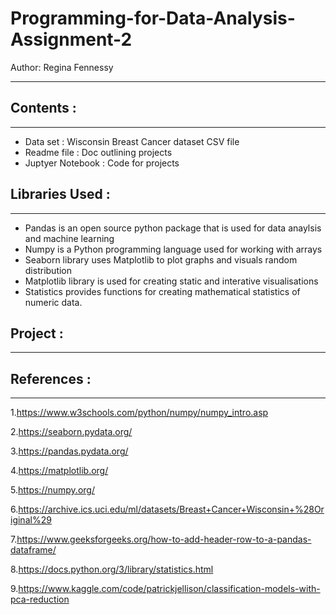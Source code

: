 # Programming-for-Data-Analysis-Assignment-2

Author: Regina Fennessy

-----------------------------------------------------------------------------------------------------------

## Contents :

-----------------------------------------------------------------------------------------------------------

- Data set : Wisconsin Breast Cancer dataset CSV file
- Readme file : Doc outlining projects
- Juptyer Notebook : Code for projects




## Libraries Used :

----------------------------------------------------------------------------------------------------------
- Pandas is an open source python package that is used for data anaylsis and machine learning
- Numpy is a Python programming language used for working with arrays
- Seaborn library uses Matplotlib to plot graphs and visuals random distribution
- Matplotlib library is used for creating static and interative visualisations
- Statistics provides functions for creating mathematical statistics of numeric data.


## Project :

----------------------------------------------------------------------------------------------------------


## References :

----------------------------------------------------------------------------------------------------------
1.https://www.w3schools.com/python/numpy/numpy_intro.asp

2.https://seaborn.pydata.org/

3.https://pandas.pydata.org/

4.https://matplotlib.org/

5.https://numpy.org/

6.https://archive.ics.uci.edu/ml/datasets/Breast+Cancer+Wisconsin+%28Original%29

7.https://www.geeksforgeeks.org/how-to-add-header-row-to-a-pandas-dataframe/

8.https://docs.python.org/3/library/statistics.html

9.https://www.kaggle.com/code/patrickjellison/classification-models-with-pca-reduction